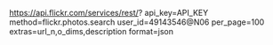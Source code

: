 https://api.flickr.com/services/rest/?
  api_key=API_KEY
  method=flickr.photos.search
  user_id=49143546@N06
  per_page=100
  extras=url_n,o_dims,description
  format=json
